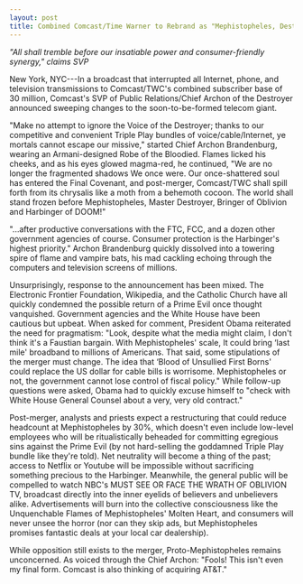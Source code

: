 ```yaml
---
layout: post
title: Combined Comcast/Time Warner to Rebrand as "Mephistopheles, Destroyer of Worlds"
---
```


*"All shall tremble before our insatiable power and consumer-friendly synergy," claims SVP*

New York, NYC---In a broadcast that interrupted all Internet, phone, and television transmissions to Comcast/TWC's combined subscriber base of 30 million, Comcast's SVP of Public Relations/Chief Archon of the Destroyer announced sweeping changes to the soon-to-be-formed telecom giant.

"Make no attempt to ignore the Voice of the Destroyer; thanks to our competitive and convenient Triple Play bundles of voice/cable/Internet, ye mortals cannot escape our missive," started Chief Archon Brandenburg, wearing an Armani-designed Robe of the Bloodied. Flames licked his cheeks, and as his eyes glowed magma-red, he continued, "We are no longer the fragmented shadows We once were. Our once-shattered soul has entered the Final Covenant, and post-merger, Comcast/TWC shall spill forth from its chrysalis like a moth from a behemoth cocoon. The world shall stand frozen before Mephistopheles, Master Destroyer, Bringer of Oblivion and Harbinger of DOOM!"

"...after productive conversations with the FTC, FCC, and a dozen other government agencies of course. Consumer protection is the Harbinger's highest priority." Archon Brandenburg quickly dissolved into a towering spire of flame and vampire bats, his mad cackling echoing through the computers and television screens of millions.

Unsurprisingly, response to the announcement has been mixed. The Electronic Frontier Foundation, Wikipedia, and the Catholic Church have all quickly condemned the possible return of a Prime Evil once thought vanquished. Government agencies and the White House have been cautious but upbeat. When asked for comment, President Obama reiterated the need for pragmatism: "Look, despite what the media might claim, I don't think it's a Faustian bargain. With Mephistopheles' scale, It could bring ‘last mile' broadband to millions of Americans. That said, some stipulations of the merger must change. The idea that ‘Blood of Unsullied First Borns' could replace the US dollar for cable bills is worrisome. Mephistopheles or not, the government cannot lose control of fiscal policy." While follow-up questions were asked, Obama had to quickly excuse himself to "check with White House General Counsel about a very, very old contract."

Post-merger, analysts and priests expect a restructuring that could reduce headcount at Mephistopheles by 30%, which doesn't even include low-level employees who will be ritualistically beheaded for committing egregious sins against the Prime Evil (by not hard-selling the goddamned Triple Play bundle like they're told). Net neutrality will become a thing of the past; access to Netflix or Youtube will be impossible without sacrificing something precious to the Harbinger. Meanwhile, the general public will be compelled to watch NBC's MUST SEE OR FACE THE WRATH OF OBLIVION TV, broadcast directly into the inner eyelids of believers and unbelievers alike. Advertisements will burn into the collective consciousness like the Unquenchable Flames of Mephistopheles' Molten Heart, and consumers will never unsee the horror (nor can they skip ads, but Mephistopheles promises fantastic deals at your local car dealership).

While opposition still exists to the merger, Proto-Mephistopheles remains unconcerned. As voiced through the Chief Archon: "Fools! This isn't even my final form. Comcast is also thinking of acquiring AT&amp;T."

